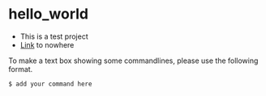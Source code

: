 # hello_world #
* This is a test project
* [Link](./README.md) to nowhere 

To make a text box showing some commandlines, please use the following format.
```
$ add your command here
```

